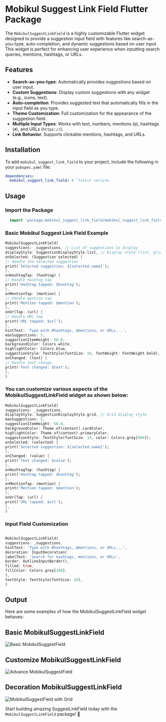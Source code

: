 # Mobikul Suggest Link Field Flutter Package

The `MobikulSuggestLinkField` is a highly customizable Flutter widget designed to provide a suggestion input field with features like search-as-you-type, auto-completion, and dynamic suggestions based on user input. This widget is perfect for enhancing user experience when inputting search queries, mentions, hashtags, or URLs.

## Features

- **Search-as-you-type**: Automatically provides suggestions based on user input.
- **Custom Suggestions**: Display custom suggestions with any widget (e.g., icons, text).
- **Auto-completion**: Provides suggested text that automatically fills in the input field as you type.
- **Theme Customization**: Full customization for the appearance of the suggestion field.
- **Multiple Input Types**: Works with text, numbers, mentions (`@`), hashtags (`#`), and URLs (`https://`).
- **Link Behavior**: Supports clickable mentions, hashtags, and URLs.

## Installation

To add `mobikul_suggest_link_field` to your project, include the following in your `pubspec.yaml` file:

```yaml
dependencies:
  mobikul_suggest_link_field: # ^latest version

```

## Usage
### Import the Package
```dart
  import 'package:mobikul_suggest_link_field/mobikul_suggest_link_field.dart';
```
### Basic Mobikul Suggest Link Field Example
```dart
MobikulSuggestLinkField(
suggestions: _suggestions, // List of suggestions to display
displayStyle: SuggestionDisplayStyle.list, // Display style (list, grid, or chips)
onSelected: (Suggestion selected) {
// Handle the selected suggestion
print('Selected suggestion: ${selected.name}');
},
onHashtagTap: (hashtag) {
// Handle hashtag tap
print('Hashtag tapped: $hashtag');
},
onMentionTap: (mention) {
// Handle mention tap
print('Mention tapped: $mention');
},
onUrlTap: (url) {
// Handle URL tap
print('URL tapped: $url');
},
hintText: 'Type with #hashtags, @mentions, or URLs...',
maxSuggestions: 5,
suggestionItemHeight: 50.0,
backgroundColor: Colors.white,
highlightColor: Colors.blue,
suggestionStyle: TextStyle(fontSize: 16, fontWeight: FontWeight.bold),
onChanged: (text) {
// Handle text change
print('Text changed: $text');
},
)

```

### You can customize various aspects of the MobikulSuggestLinkField widget as shown below:
```dart
MobikulSuggestLinkField(
suggestions: _suggestions,
displayStyle: SuggestionDisplayStyle.grid, // Grid display style
maxSuggestions: 5,
suggestionItemHeight: 50.0,
backgroundColor: Theme.of(context).cardColor,
highlightColor: Theme.of(context).primaryColor,
suggestionStyle: TextStyle(fontSize: 14, color: Colors.grey[800]),
onSelected: (selected) {
print('Selected suggestion: ${selected.name}');
},
onChanged: (value) {
print('Text changed: $value');
},
onHashtagTap: (hashtag) {
print('Hashtag tapped: $hashtag');
},
onMentionTap: (mention) {
print('Mention tapped: $mention');
},
onUrlTap: (url) {
print('URL tapped: $url');
},
)

```

### Input Field Customization
```dart

MobikulSuggestLinkField(
suggestions: _suggestions,
hintText: 'Type with #hashtags, @mentions, or URLs...',
decoration: InputDecoration(
labelText: 'Search for hashtags, mentions, or URLs',
border: OutlineInputBorder(),
filled: true,
fillColor: Colors.grey[100],
),
textStyle: TextStyle(fontSize: 16),
)


```




## Output

Here are some examples of how the MobikulSuggestLinkField widget behaves:

## Basic MobikulSuggestLinkField
![Basic MobikulSuggestField](https://raw.githubusercontent.com/SocialMobikul/mobikul_suggest_field/main/mobikul_suggest_feild_basic_example.gif)

## Customize MobikulSuggestLinkField
![Advance MobikulSuggestField](https://raw.githubusercontent.com/SocialMobikul/mobikul_suggest_field/main/mobikul_suggest_field_customize_example.gif)

## Decoration MobikulSuggestLinkField
![MobikulSuggestField with Grid](https://raw.githubusercontent.com/SocialMobikul/mobikul_suggest_field/main/mobikul_suggest_field_grid_example.gif)


Start building amazing SuggestLinkField today with the `MobikulSuggestLinkField` package! 🚀